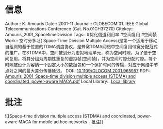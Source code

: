 # 信息
Author:: K. Amouris
Date:: 2001-11
Journal:: GLOBECOM'01. IEEE Global Telecommunications Conference (Cat. No.01CH37270)
Citekey:: Amouris_2001_SpacetimeDivision
Tags:: #优化信道利用率 #空间复用 #空间帧
Work:: 空时分多址( Space-Time Division Multiple Access)是第一个适用于移动自组网的基于位置的TDMA调度协议，是蜂窝TDMA网络中空间复用带宽分配范式的推广。在STDMA中，空间被划分为虚拟地理单元，称为空间时隙，为了便于空间复用，将其分组为周期性重复的虚拟帧(空间帧)，并为空间时隙分配时隙。每个时隙被设计为容纳一个固定大小的数据包和一个保护时间的传输，对应于网络中节点对之间的最大差分传播延迟。
DOI:: [10.1109/GLOCOM.2001.965957](https://doi.org/10.1109/GLOCOM.2001.965957)
PDF:: [Amouris_2001_Space-time division multiple access (STDMA) and coordinated, power-aware MACA.pdf](zotero://open-pdf/library/items/D7VB8VDR)
Local Library:: [Local library](zotero://select/items/1_3CCG9RH9)

# 批注
![[Space-time division multiple access (STDMA) and coordinated, power-aware MACA for mobile ad hoc networks - 批注]]